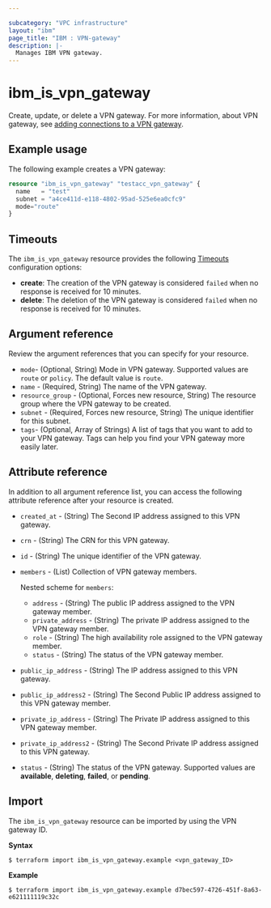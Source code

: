 ```yaml
---

subcategory: "VPC infrastructure"
layout: "ibm"
page_title: "IBM : VPN-gateway"
description: |-
  Manages IBM VPN gateway.
---
```


# ibm_is_vpn_gateway
Create, update, or delete a VPN gateway. For more information, about VPN gateway, see [adding connections to a VPN gateway](https://cloud.ibm.com/docs/vpc?topic=vpc-vpn-adding-connections).

## Example usage
The following example creates a VPN gateway:

```terraform
resource "ibm_is_vpn_gateway" "testacc_vpn_gateway" {
  name   = "test"
  subnet = "a4ce411d-e118-4802-95ad-525e6ea0cfc9"
  mode="route"
}

```

## Timeouts
The `ibm_is_vpn_gateway` resource provides the following [Timeouts](https://www.terraform.io/docs/language/resources/syntax.html) configuration options:

- **create**: The creation of the VPN gateway is considered `failed` when no response is received for 10 minutes. 
- **delete**: The deletion of the VPN gateway is considered `failed` when no response is received for 10 minutes. 


## Argument reference
Review the argument references that you can specify for your resource. 

- `mode`- (Optional, String) Mode in VPN gateway. Supported values are `route` or `policy`. The default value is `route`.
- `name` - (Required, String) The name of the VPN gateway.
- `resource_group` - (Optional, Forces new resource, String) The resource group where the VPN gateway to be created.
- `subnet` - (Required, Forces new resource, String) The unique identifier for this subnet.
- `tags`- (Optional, Array of Strings) A list of tags that you want to add to your VPN gateway. Tags can help you find your VPN gateway more easily later.


## Attribute reference
In addition to all argument reference list, you can access the following attribute reference after your resource is created.

- `created_at` -  (String) The Second IP address assigned to this VPN gateway.
- `crn` - (String) The CRN for this VPN gateway.
- `id` - (String) The unique identifier of the VPN gateway.
- `members` - (List) Collection of VPN gateway members.

  Nested scheme for `members`:
  - `address` -  (String) The public IP address assigned to the VPN gateway member.
  - `private_address` -  (String) The private IP address assigned to the VPN gateway member.
  - `role` -  (String) The high availability role assigned to the VPN gateway member.
  - `status` -  (String) The status of the VPN gateway member.
- `public_ip_address` - (String) The IP address assigned to this VPN gateway.
- `public_ip_address2` -  (String) The Second Public IP address assigned to this VPN gateway member.
- `private_ip_address` -  (String) The Private IP address assigned to this VPN gateway member.
- `private_ip_address2` -  (String) The Second Private IP address assigned to this VPN gateway.
- `status` -  (String) The status of the VPN gateway. Supported values are **available**, **deleting**, **failed**, or **pending**.

## Import
The `ibm_is_vpn_gateway` resource can be imported by using the VPN gateway ID. 

**Syntax**

```
$ terraform import ibm_is_vpn_gateway.example <vpn_gateway_ID>
```

**Example**

```
$ terraform import ibm_is_vpn_gateway.example d7bec597-4726-451f-8a63-e621111119c32c
```
